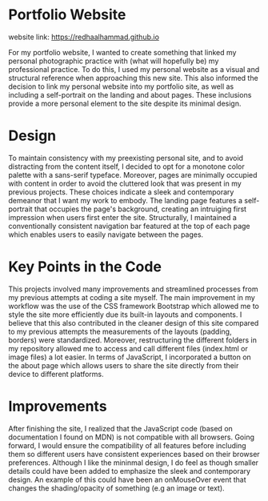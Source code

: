 # Portfolio Website

website link: https://redhaalhammad.github.io

For my portfolio website, I wanted to create something that linked my personal photographic practice with (what will hopefully be) my professional practice. 
To do this, I used my personal website as a visual and structural reference when approaching this new site. 
This also informed the decision to link my personal website into my portfolio site, as well as including a self-portrait on the landing and about pages. 
These inclusions provide a more personal element to the site despite its minimal design. 

# Design

To maintain consistency with my preexisting personal site, and to avoid distracting from the content itself, I decided to opt for a monotone color palette with a 
sans-serif typeface. Moreover, pages are minimally occupied with content in order to avoid the cluttered look that was present in my previous projects.
These choices indicate a sleek and contemporary demeanor that I want my work to embody. 
The landing page features a self-portrait that occupies the page's background, creating an intruiging first impression when users first enter the site. 
Structurally, I maintained a conventionally consistent navigation bar featured at the top of each page which enables users to easily navigate between the pages. 

# Key Points in the Code

This projects involved many improvements and streamlined processes from my previous attempts at coding a site myself. 
The main improvement in my workflow was the use of the CSS framework Bootstrap which allowed me to style the site more efficiently due its built-in layouts and components.
I believe that this also contributed in the cleaner design of this site compared to my previous attempts the measurements of the layouts (padding, borders) were standardized.
Moreover, restructuring the different folders in my repository allowed me to access and call different files (index.html or image files) a lot easier.
In terms of JavaScript, I incorporated a button on the about page which allows users to share the site directly from their device to different platforms.

# Improvements

After finishing the site, I realized that the JavaScript code (based on documentation I found on MDN) is not compatible with all browsers.
Going forward, I would ensure the compatibility of all features before including them so different users have consistent experiences based on their browser preferences.
Although I like the mininmal design, I do feel as though smaller details could have been added to emphasize the sleek and contemporary design. 
An example of this could have been an onMouseOver event that changes the shading/opacity of something (e.g an image or text).
